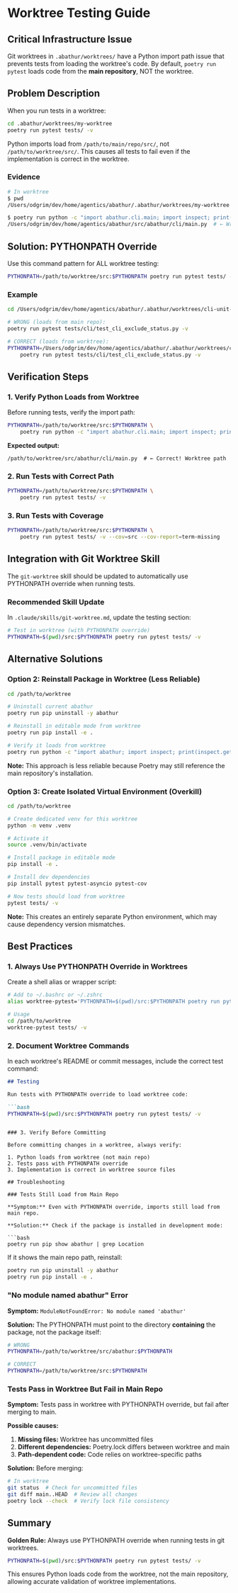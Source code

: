 # Worktree Testing Guide

## Critical Infrastructure Issue

Git worktrees in `.abathur/worktrees/` have a Python import path issue that prevents tests from loading the worktree's code. By default, `poetry run pytest` loads code from the **main repository**, NOT the worktree.

## Problem Description

When you run tests in a worktree:

```bash
cd .abathur/worktrees/my-worktree
poetry run pytest tests/ -v
```

Python imports load from `/path/to/main/repo/src/`, not `/path/to/worktree/src/`. This causes all tests to fail even if the implementation is correct in the worktree.

### Evidence

```bash
# In worktree
$ pwd
/Users/odgrim/dev/home/agentics/abathur/.abathur/worktrees/my-worktree

$ poetry run python -c "import abathur.cli.main; import inspect; print(inspect.getfile(abathur.cli.main))"
/Users/odgrim/dev/home/agentics/abathur/src/abathur/cli/main.py  # ← Wrong! Main repo, not worktree
```

## Solution: PYTHONPATH Override

Use this command pattern for ALL worktree testing:

```bash
PYTHONPATH=/path/to/worktree/src:$PYTHONPATH poetry run pytest tests/ -v
```

### Example

```bash
cd /Users/odgrim/dev/home/agentics/abathur/.abathur/worktrees/cli-unit-tests

# WRONG (loads from main repo):
poetry run pytest tests/cli/test_cli_exclude_status.py -v

# CORRECT (loads from worktree):
PYTHONPATH=/Users/odgrim/dev/home/agentics/abathur/.abathur/worktrees/cli-unit-tests/src:$PYTHONPATH \
    poetry run pytest tests/cli/test_cli_exclude_status.py -v
```

## Verification Steps

### 1. Verify Python Loads from Worktree

Before running tests, verify the import path:

```bash
PYTHONPATH=/path/to/worktree/src:$PYTHONPATH \
    poetry run python -c "import abathur.cli.main; import inspect; print(inspect.getfile(abathur.cli.main))"
```

**Expected output:**
```
/path/to/worktree/src/abathur/cli/main.py  # ← Correct! Worktree path
```

### 2. Run Tests with Correct Path

```bash
PYTHONPATH=/path/to/worktree/src:$PYTHONPATH \
    poetry run pytest tests/ -v
```

### 3. Run Tests with Coverage

```bash
PYTHONPATH=/path/to/worktree/src:$PYTHONPATH \
    poetry run pytest tests/ -v --cov=src --cov-report=term-missing
```

## Integration with Git Worktree Skill

The `git-worktree` skill should be updated to automatically use PYTHONPATH override when running tests.

### Recommended Skill Update

In `.claude/skills/git-worktree.md`, update the testing section:

```bash
# Test in worktree (with PYTHONPATH override)
PYTHONPATH=$(pwd)/src:$PYTHONPATH poetry run pytest tests/ -v
```

## Alternative Solutions

### Option 2: Reinstall Package in Worktree (Less Reliable)

```bash
cd /path/to/worktree

# Uninstall current abathur
poetry run pip uninstall -y abathur

# Reinstall in editable mode from worktree
poetry run pip install -e .

# Verify it loads from worktree
poetry run python -c "import abathur; import inspect; print(inspect.getfile(abathur))"
```

**Note:** This approach is less reliable because Poetry may still reference the main repository's installation.

### Option 3: Create Isolated Virtual Environment (Overkill)

```bash
cd /path/to/worktree

# Create dedicated venv for this worktree
python -m venv .venv

# Activate it
source .venv/bin/activate

# Install package in editable mode
pip install -e .

# Install dev dependencies
pip install pytest pytest-asyncio pytest-cov

# Now tests should load from worktree
pytest tests/ -v
```

**Note:** This creates an entirely separate Python environment, which may cause dependency version mismatches.

## Best Practices

### 1. Always Use PYTHONPATH Override in Worktrees

Create a shell alias or wrapper script:

```bash
# Add to ~/.bashrc or ~/.zshrc
alias worktree-pytest='PYTHONPATH=$(pwd)/src:$PYTHONPATH poetry run pytest'

# Usage
cd /path/to/worktree
worktree-pytest tests/ -v
```

### 2. Document Worktree Commands

In each worktree's README or commit messages, include the correct test command:

```markdown
## Testing

Run tests with PYTHONPATH override to load worktree code:

```bash
PYTHONPATH=$(pwd)/src:$PYTHONPATH poetry run pytest tests/ -v
```
```

### 3. Verify Before Committing

Before committing changes in a worktree, always verify:

1. Python loads from worktree (not main repo)
2. Tests pass with PYTHONPATH override
3. Implementation is correct in worktree source files

## Troubleshooting

### Tests Still Load from Main Repo

**Symptom:** Even with PYTHONPATH override, imports still load from main repo.

**Solution:** Check if the package is installed in development mode:

```bash
poetry run pip show abathur | grep Location
```

If it shows the main repo path, reinstall:

```bash
poetry run pip uninstall -y abathur
poetry run pip install -e .
```

### "No module named abathur" Error

**Symptom:** `ModuleNotFoundError: No module named 'abathur'`

**Solution:** The PYTHONPATH must point to the directory **containing** the package, not the package itself:

```bash
# WRONG
PYTHONPATH=/path/to/worktree/src/abathur:$PYTHONPATH

# CORRECT
PYTHONPATH=/path/to/worktree/src:$PYTHONPATH
```

### Tests Pass in Worktree But Fail in Main Repo

**Symptom:** Tests pass in worktree with PYTHONPATH override, but fail after merging to main.

**Possible causes:**

1. **Missing files:** Worktree has uncommitted files
2. **Different dependencies:** Poetry.lock differs between worktree and main
3. **Path-dependent code:** Code relies on worktree-specific paths

**Solution:** Before merging:

```bash
# In worktree
git status  # Check for uncommitted files
git diff main..HEAD  # Review all changes
poetry lock --check  # Verify lock file consistency
```

## Summary

**Golden Rule:** Always use PYTHONPATH override when running tests in git worktrees.

```bash
PYTHONPATH=$(pwd)/src:$PYTHONPATH poetry run pytest tests/ -v
```

This ensures Python loads code from the worktree, not the main repository, allowing accurate validation of worktree implementations.
